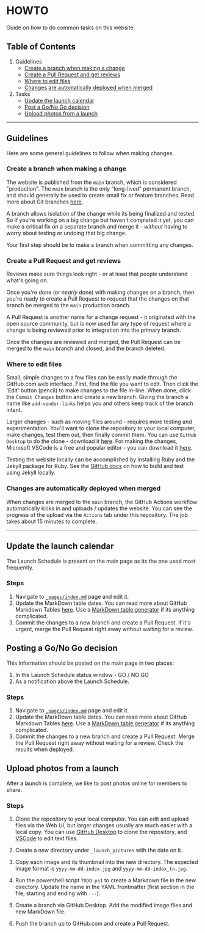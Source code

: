 # HOWTO

Guide on how to do common tasks on this website.

## Table of Contents

1. Guidelines
    - [Create a branch when making a change](#create-a-branch-when-making-a-change)
    - [Create a Pull Request and get reviews](#create-a-pull-request-and-get-reviews)
    - [Where to edit files](#where-to-edit-files)
    - [Changes are automatically deployed when merged](#changes-are-automatically-deployed-when-merged)
2. Tasks
    - [Update the launch calendar](#update-the-launch-calendar)
    - [Post a Go/No Go decision](#post-a-go-no-go-decision)
    - [Upload photos from a launch](#upload-photos-from-a-launch)
---

## Guidelines
Here are some general guidelines to follow when making changes.

### Create a branch when making a change
The website is published from the `main` branch, which is considered "production". The `main` branch 
is the only "long-lived" permanent branch, and should generally be used to create small fix or feature 
branches. Read more about Git branches [here](https://git-scm.com/book/en/v2/Git-Branching-Branches-in-a-Nutshell).

A branch allows isolation of the change while its being finalized and tested. So if you're working 
on a big change but haven't completed it yet, you can make a critical fix on a separate branch and
merge it - *without* having to worry about testing or undoing that big change.

Your first step should be to make a branch when committing any changes.

### Create a Pull Request and get reviews
Reviews make sure things look right - or at least that people understand what's going on.

Once you're done (or *nearly* done) with making changes on a branch, then you're ready to create a Pull Request
to request that the changes on that branch be merged to the `main` production branch.

A Pull Request is another name for a change request - it originated with the open source community, but
is now used for any type of request where a change is being reviewed prior to integration into the primary branch.

Once the changes are reviewed and merged, the Pull Request can be merged to the `main` branch and closed, and 
the branch deleted.

### Where to edit files
Small, simple changes to a few files can be easily made through the GitHub.com web interface.  First, find the file
you want to edit.  Then click the 'Edit' button (pencil) to make changes to the file in-line.  When done, click the 
`Commit Changes` button and create a new branch.  Giving the branch a name like `add-vendor-links` helps you and others
keep track of the branch intent.

Larger changes - such as moving files around - requires more testing and experimentation.  You'll want to clone the
repository to your local computer, make changes, test them out, then finally commit them.  You can use `GitHub Desktop`
to do the clone - download it [here](https://desktop.github.com/).  For making the changes, Microsoft VSCode is a free
and popular editor - you can download it [here](https://code.visualstudio.com/download).

Testing the website locally can be accomplished by installing Ruby and the Jekyll package for Ruby.  See the 
[GitHub docs](https://docs.github.com/en/pages/setting-up-a-github-pages-site-with-jekylltesting-your-github-pages-site-locally-with-jekyll#building-your-site-locally)
on how to build and test using Jekyll locally.

### Changes are automatically deployed when merged
When changes are merged to the `main` branch, the GitHub Actions workflow automatically kicks in and uploads / updates the
website.  You can see the progress of the upload via the `Actions` tab under this repository. The job takes about 15 minutes
to complete.

---

## Update the launch calendar
The Launch Schedule is present on the main page as its the one used most frequently.

### Steps
1. Navigate to [`_pages/index.md`](_pages/index.md) page and edit it.
2. Update the MarkDown table dates.  You can read more about GitHub Markdown Tables [here](https://docs.github.com/en/get-started/writing-on-github/working-with-advanced-formatting/organizing-information-with-tables).
   Use a [MarkDown table generator](https://www.tablesgenerator.com/markdown_tables) if its anything complicated.
3. Commit the changes to a new branch and create a Pull Request.  If it's urgent, merge the Pull Request right away without waiting for a review.

## Posting a Go/No Go decision
This information should be posted on the main page in two places:
 1. In the Launch Schedule status window - GO / NO GO
 2. As a notification above the Launch Schedule.

### Steps
1. Navigate to [`_pages/index.md`](_pages/index.md) page and edit it.
2. Update the MarkDown table dates.  You can read more about GitHub Markdown Tables [here](https://docs.github.com/en/get-started/writing-on-github/working-with-advanced-formatting/organizing-information-with-tables).
   Use a [MarkDown table generator](https://www.tablesgenerator.com/markdown_tables) if its anything complicated.
3. Commit the changes to a new branch and create a Pull Request.  Merge the Pull Request right away without waiting for a review.  Check the results when deployed.

## Upload photos from a launch
After a launch is complete, we like to post photos online for members to share.

### Steps
1. Clone the repository to your local computer.
   You can edit and upload files via the Web UI, but larger changes usually are much easier with a local copy.
   You can use [GitHub Desktop](https://desktop.github.com/) to clone the repository, and [VSCode](https://code.visualstudio.com/download)
   to edit text files.

2. Create a new directory under `_launch_pictures` with the date on it.
3. Copy each image and its thumbnail into the new directory.  The expected image format is `yyyy-mm-dd-index.jpg` and `yyyy-mm-dd-index_tn.jpg`.
4. Run the powershell script `TODO.ps1` to create a Markdown file in the new directory. Update the name in 
   the YAML frontmatter (first section in the file, starting and ending with `---`).
6. Create a branch via GitHub Desktop.  Add the modified image files and new MarkDown file.
7. Push the branch up to GitHub.com and create a Pull Request.

